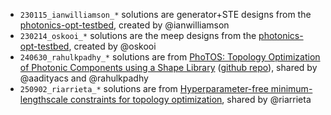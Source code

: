 - `230115_ianwilliamson_*` solutions are generator+STE designs from the [photonics-opt-testbed](https://github.com/NanoComp/photonics-opt-testbed/tree/main/waveguide_mode_converter), created by @ianwilliamson
- `230214_oskooi_*` solutions are the meep designs from the [photonics-opt-testbed](https://github.com/NanoComp/photonics-opt-testbed/tree/main/waveguide_mode_converter), created by @oskooi
- `240630_rahulkpadhy_*` solutions are from [PhoTOS: Topology Optimization of Photonic Components using a Shape Library](https://arxiv.org/abs/2407.00845) ([github repo](https://github.com/aadityacs/PhoTOS)), shared by @aadityacs and @rahulkpadhy
- `250902_riarrieta_*` solutions are from [Hyperparameter-free minimum-lengthscale constraints for topology optimization](https://arxiv.org/abs/2507.16108), shared by @riarrieta
